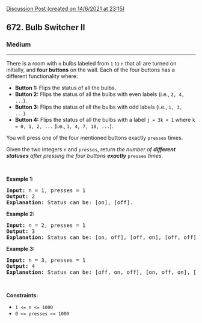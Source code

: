 [Discussion Post (created on 14/6/2021 at 23:15)](https://leetcode.com/problems/bulb-switcher-ii/discuss/1337871/faster-than-100.00-of-C%2B%2B-online-submissions)  
<h2>672. Bulb Switcher II</h2><h3>Medium</h3><hr><div><p>There is a room with <code>n</code> bulbs labeled from <code>1</code> to <code>n</code> that all are turned on initially, and <strong>four buttons</strong> on the wall. Each of the four buttons has a different functionality where:</p>

<ul>
	<li><strong>Button 1:</strong> Flips the status of all the bulbs.</li>
	<li><strong>Button 2:</strong> Flips the status of all the bulbs with even labels (i.e., <code>2, 4, ...</code>).</li>
	<li><strong>Button 3:</strong> Flips the status of all the bulbs with odd labels (i.e., <code>1, 3, ...</code>).</li>
	<li><strong>Button 4:</strong> Flips the status of all the bulbs with a label <code>j = 3k + 1</code> where <code>k = 0, 1, 2, ...</code> (i.e., <code>1, 4, 7, 10, ...</code>).</li>
</ul>

<p>You will press one of the four mentioned buttons exactly <code>presses</code> times.</p>

<p>Given the two integers <code>n</code> and <code>presses</code>, return <em>the number of <strong>different statuses</strong> after pressing the four buttons <strong>exactly</strong> </em><code>presses</code><em> times</em>.</p>

<p>&nbsp;</p>
<p><strong>Example 1:</strong></p>

<pre><strong>Input:</strong> n = 1, presses = 1
<strong>Output:</strong> 2
<strong>Explanation:</strong> Status can be: [on], [off].
</pre>

<p><strong>Example 2:</strong></p>

<pre><strong>Input:</strong> n = 2, presses = 1
<strong>Output:</strong> 3
<strong>Explanation:</strong> Status can be: [on, off], [off, on], [off, off].
</pre>

<p><strong>Example 3:</strong></p>

<pre><strong>Input:</strong> n = 3, presses = 1
<strong>Output:</strong> 4
<strong>Explanation:</strong> Status can be: [off, on, off], [on, off, on], [off, off, off], [off, on, on].
</pre>

<p>&nbsp;</p>
<p><strong>Constraints:</strong></p>

<ul>
	<li><code>1 &lt;= n &lt;= 1000</code></li>
	<li><code>0 &lt;= presses &lt;= 1000</code></li>
</ul>
</div>